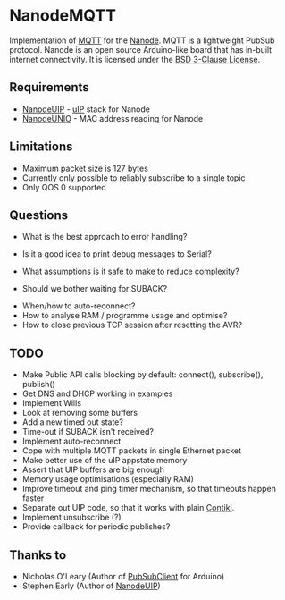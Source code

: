 NanodeMQTT
==========

Implementation of [MQTT] for the [Nanode]. MQTT is a lightweight PubSub protocol.
Nanode is an open source Arduino-like board that has in-built internet connectivity.
It is licensed under the [BSD 3-Clause License].


Requirements
------------

* [NanodeUIP] - [uIP] stack for Nanode
* [NanodeUNIO] - MAC address reading for Nanode


Limitations
-----------

- Maximum packet size is 127 bytes
- Currently only possible to reliably subscribe to a single topic
- Only QOS 0 supported


Questions
---------

* What is the best approach to error handling?
 - Is it a good idea to print debug messages to Serial?
* What assumptions is it safe to make to reduce complexity?
 - Should we bother waiting for SUBACK?
* When/how to auto-reconnect?
* How to analyse RAM / programme usage and optimise?
* How to close previous TCP session after resetting the AVR?


TODO
----

* Make Public API calls blocking by default: connect(), subscribe(), publish()
* Get DNS and DHCP working in examples
* Implement Wills
* Look at removing some buffers
* Add a new timed out state?
* Time-out if SUBACK isn't received?
* Implement auto-reconnect
* Cope with multiple MQTT packets in single Ethernet packet
* Make better use of the uIP appstate memory
* Assert that UIP buffers are big enough
* Memory usage optimisations (especially RAM)
* Improve timeout and ping timer mechanism, so that timeouts happen faster
* Separate out UIP code, so that it works with plain [Contiki].
* Implement unsubscribe (?)
* Provide callback for periodic publishes?



Thanks to
---------

* Nicholas O'Leary (Author of [PubSubClient] for Arduino)
* Stephen Early (Author of [NanodeUIP])





[MQTT]:         http://mqtt.org/
[Nanode]:       http://nanode.eu/
[NanodeUIP]:    http://github.com/sde1000/NanodeUIP
[NanodeUNIO]:   http://github.com/sde1000/NanodeUNIO
[uIP]:          http://en.wikipedia.org/wiki/UIP_(micro_IP)
[Contiki]:      http://www.contiki-os.org/
[PubSubClient]: http://knolleary.net/arduino-client-for-mqtt/
[BSD 3-Clause License]: http://www.opensource.org/licenses/BSD-3-Clause
